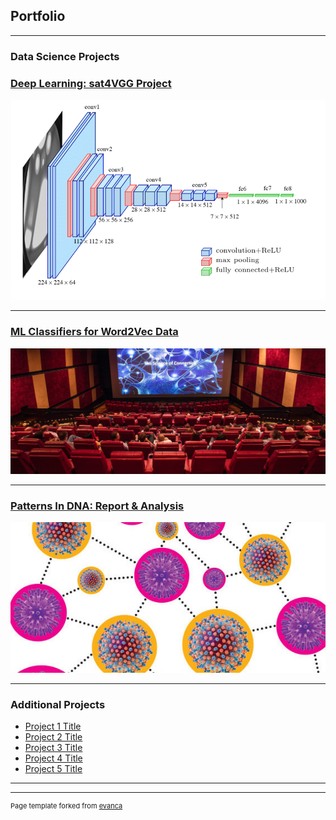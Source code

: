 ## Portfolio

---

### Data Science Projects 

### [Deep Learning: sat4VGG Project](https://github.com/ayonantonio04/sat4VGG_project)

<img src="images/vgg16_Architecture_color.png"/>

---
### [ML Classifiers for Word2Vec Data](https://github.com/ayonantonio04/ML_Classifier_Applications_on_Word2VecData)

<img src="images/movie_theater.jpg"/>

---
### [Patterns In DNA: Report & Analysis](https://github.com/ayonantonio04/R_Project_Series/tree/master/Case_Study_3)

<img src="images/cmv_virus.jpeg"/>

---

### Additional Projects

- [Project 1 Title](http://example.com/)
- [Project 2 Title](http://example.com/)
- [Project 3 Title](http://example.com/)
- [Project 4 Title](http://example.com/)
- [Project 5 Title](http://example.com/)

---




---
<p style="font-size:11px">Page template forked from <a href="https://github.com/evanca/quick-portfolio">evanca</a></p>
<!-- Remove above link if you don't want to attibute -->
